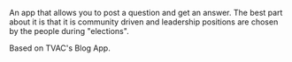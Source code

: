 An app that allows you to post a question and get an answer. The best part about it is that it is community driven and leadership positions are chosen by the people during "elections".

Based on TVAC's Blog App.
